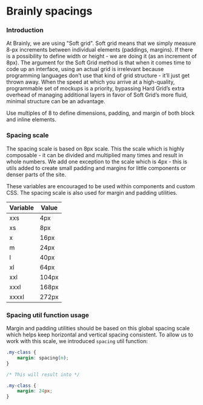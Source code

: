 # Brainly spacings

### Introduction

At Brainly, we are using "Soft grid". Soft grid means that we simply measure 8-px
increments between individual elements (paddings, margins). If there is
 a possibility to define width or height - we are doing it (as an increment
of 8px). The argument for the Soft Grid method is that when it comes
time to code up an interface, using an actual grid is irrelevant because
programming languages don’t use that kind of grid structure - it’ll just
get thrown away. When the speed at which you arrive at a high-quality,
programmable set of mockups is a priority, bypassing Hard Grid’s extra
overhead of managing additional layers in favor of Soft Grid’s more
fluid, minimal structure can be an advantage.

Use multiples of 8 to define dimensions, padding, and margin of both
block and inline elements.

### Spacing scale

The spacing scale is based on 8px scale. This the scale which is highly composable - it can be divided and multiplied many times and result in whole numbers. We add one exception to the scale which is 4px - this is utils added to create small padding and margins for little components or denser parts of the site.

These variables are encouraged to be used within components and custom CSS. The spacing scale is also used for margin and padding utilities.

Variable | Value
------------ | -------------
xxs | 4px
xs | 8px
x | 16px
m | 24px
l | 40px
xl | 64px
xxl |  104px
xxxl | 168px
xxxxl | 272px

### Spacing util function usage

Margin and padding utilities should be based on this global spacing scale which helps keep horizontal and vertical spacing consistent. To allow us to work with this scale, we introduced `spacing` util function:


``` css
.my-class {
    margin: spacing(m);
}

/* This will result into */

.my-class {
    margin: 24px;
}
```
